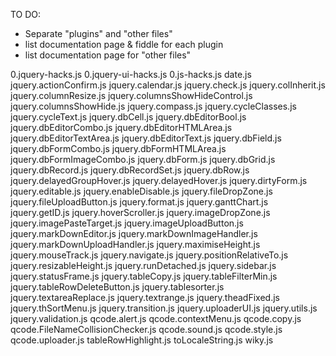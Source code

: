 TO DO:
- Separate "plugins" and "other files"
- list documentation page & fiddle for each plugin
- list documentation page for "other files"

0.jquery-hacks.js
0.jquery-ui-hacks.js
0.js-hacks.js
date.js
jquery.actionConfirm.js
jquery.calendar.js
jquery.check.js
jquery.colInherit.js
jquery.columnResize.js
jquery.columnsShowHideControl.js
jquery.columnsShowHide.js
jquery.compass.js
jquery.cycleClasses.js
jquery.cycleText.js
jquery.dbCell.js
jquery.dbEditorBool.js
jquery.dbEditorCombo.js
jquery.dbEditorHTMLArea.js
jquery.dbEditorTextArea.js
jquery.dbEditorText.js
jquery.dbField.js
jquery.dbFormCombo.js
jquery.dbFormHTMLArea.js
jquery.dbFormImageCombo.js
jquery.dbForm.js
jquery.dbGrid.js
jquery.dbRecord.js
jquery.dbRecordSet.js
jquery.dbRow.js
jquery.delayedGroupHover.js
jquery.delayedHover.js
jquery.dirtyForm.js
jquery.editable.js
jquery.enableDisable.js
jquery.fileDropZone.js
jquery.fileUploadButton.js
jquery.format.js
jquery.ganttChart.js
jquery.getID.js
jquery.hoverScroller.js
jquery.imageDropZone.js
jquery.imagePasteTarget.js
jquery.imageUploadButton.js
jquery.markDownEditor.js
jquery.markDownImageHandler.js
jquery.markDownUploadHandler.js
jquery.maximiseHeight.js
jquery.mouseTrack.js
jquery.navigate.js
jquery.positionRelativeTo.js
jquery.resizableHeight.js
jquery.runDetached.js
jquery.sidebar.js
jquery.statusFrame.js
jquery.tableCopy.js
jquery.tableFilterMin.js
jquery.tableRowDeleteButton.js
jquery.tablesorter.js
jquery.textareaReplace.js
jquery.textrange.js
jquery.theadFixed.js
jquery.thSortMenu.js
jquery.transition.js
jquery.uploaderUI.js
jquery.utils.js
jquery.validation.js
qcode.alert.js
qcode.contextMenu.js
qcode.copy.js
qcode.FileNameCollisionChecker.js
qcode.sound.js
qcode.style.js
qcode.uploader.js
tableRowHighlight.js
toLocaleString.js
wiky.js